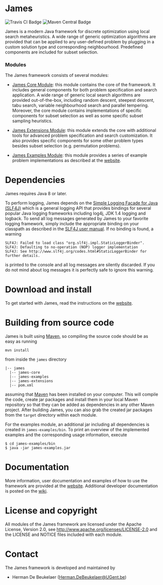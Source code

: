 James
=====

![Travis CI Badge](https://img.shields.io/travis/hdbeukel/james.svg?style=flat)
![Maven Central Badge](https://maven-badges.herokuapp.com/maven-central/org.jamesframework/james/badge.svg?style=flat)

James is a modern Java framework for discrete optimization using local search metaheuristics.
A wide range of generic optimization algorithms are provided that can be applied to any user-defined
problem by plugging in a custom solution type and corresponding neighbourhood. Predefined components
are included for subset selection.

### Modules

The James framework consists of several modules:
 
 - [James Core Module][core-module]: this module contains the core of the framework. It includes general
     components for both problem specification and search application. A wide range of generic local search
     algorithms are provided out-of-the-box, including random descent, steepest descent, tabu search, variable
     neighbourhood search and parallel tempering. Moreover, the core module contains implementations of specific
     components for subset selection as well as some specific subset sampling heuristics.
   
 - [James Extensions Module][extensions-module]: this module extends the core with additional tools
        for advanced problem specification and search customization. It also provides specific
        components for some other problem types besides subset selection (e.g. permutation problems).
                 
 - [James Examples Module][examples-module]: this module provides a series of example problem implementations
 	 as described at the [website][examples-website].

Dependencies
============

James requires Java 8 or later.

To perform logging, James depends on the [Simple Logging Facade for Java (SLF4J)][slf4j] which is a general
logging API that provides bindings for several popular Java logging frameworks including log4j, JDK 1.4 logging
and logback. To send all log messages generated by James to your favorite logging framework, simply include
the appropriate binding on your classpath as described in the [SLF4J user manual][slf4j-manual]. If no binding is
found, a warning

```
SLF4J: Failed to load class "org.slf4j.impl.StaticLoggerBinder".
SLF4J: Defaulting to no-operation (NOP) logger implementation
SLF4J: See http://www.slf4j.org/codes.html#StaticLoggerBinder for further details.
```

is printed to the console and all log messages are silently discarded. If you do not mind about log messages
it is perfectly safe to ignore this warning.

Download and install
====================

To get started with James, read the instructions on the [website][getstarted].

Building from source code
=========================

James is built using [Maven][maven], so compiling the source code should be as easy as running

```
mvn install
```

from inside the `james` directory

```
|-- james
  |-- james-core
  |-- james-examples
  |-- james-extensions
  |-- pom.xml
```

assuming that [Maven][maven] has been installed on your computer. This will compile the code, create jar packages and install them in your local Maven repository so that they can be added as dependencies in any other Maven project. After building James, you can also grab the created jar packages from the `target` directory within each module.

For the examples module, an additional jar including all dependencies is created in `james-examples/bin`.
To print an overview of the implemented examples and the corresponding usage information, execute

```
$ cd james-examples/bin
$ java -jar james-examples.jar
```

Documentation
=============

More information, user documentation and examples of how to use the framework are provided at the [website][james-website]. Additional developer documentation is posted on the [wiki][james-wiki].

License and copyright
=====================

All modules of the James framework are licensed under the Apache License, Version 2.0, see http://www.apache.org/licenses/LICENSE-2.0 and the LICENSE and NOTICE files included with each module.

Contact
=======

The James framework is developed and maintained by

 - Herman De Beukelaer (Herman.DeBeukelaer@UGent.be)
 
 
 
[core-module]:       https://github.com/hdbeukel/james/tree/master/james/james-core
[extensions-module]: https://github.com/hdbeukel/james/tree/master/james/james-extensions
[examples-module]:   https://github.com/hdbeukel/james/tree/master/james/james-examples
[examples-website]:  http://www.jamesframework.org/examples
[slf4j]:             http://www.slf4j.org
[slf4j-manual]:      http://www.slf4j.org/manual.html
[sonatype]:          https://oss.sonatype.org/index.html#welcome
[maven]:             http://maven.apache.org
[getstarted]:        http://www.jamesframework.org/getstarted/
[james-website]:     http://www.jamesframework.org
[james-wiki]:        http://github.com/hdbeukel/james/wiki

